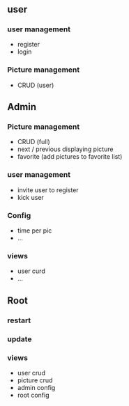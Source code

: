 #



## user
### user management
+ register
+ login
### Picture management
 + CRUD (user)

## Admin
### Picture management
 + CRUD (full)
 + next / previous displaying picture
 + favorite (add pictures to favorite list)
### user management
 + invite user to register
 + kick user
### Config
 + time per pic
 + ...
### views
 + user curd
 + ...

## Root
### restart
### update
### views
 + user crud
 + picture crud
 + admin config
 + root config


